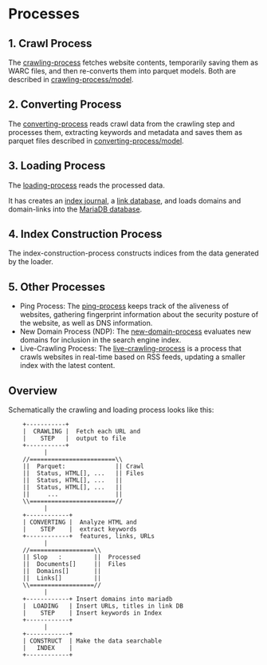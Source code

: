 # Processes

## 1. Crawl Process

The [crawling-process](crawling-process/) fetches website contents, temporarily saving them as WARC files, and then
re-converts them into parquet models.  Both are described in [crawling-process/model](crawling-process/model/).

## 2. Converting Process

The [converting-process](converting-process/) reads crawl data from the crawling step and 
processes them, extracting keywords and metadata and saves them as parquet files 
described in [converting-process/model](converting-process/model/).

## 3. Loading Process

The [loading-process](loading-process/) reads the processed data.

It has creates an [index journal](../index/index-journal), 
a [link database](../common/linkdb), 
and loads domains and domain-links 
into the [MariaDB database](../common/db).

## 4. Index Construction Process

The index-construction-process constructs indices from
the data generated by the loader.

## 5. Other Processes

* Ping Process: The [ping-process](ping-process/) keeps track of the aliveness of websites, gathering fingerprint information about the security posture of the website, as well as DNS information.
* New Domain Process (NDP): The [new-domain-process](new-domain-process/) evaluates new domains for inclusion in the search engine index.
* Live-Crawling Process: The [live-crawling-process](live-crawling-process/) is a process that crawls websites in real-time based on RSS feeds, updating a smaller index with the latest content.

## Overview 

Schematically the crawling and loading process looks like this:

```
    +-----------+  
    |  CRAWLING |  Fetch each URL and 
    |    STEP   |  output to file
    +-----------+
          |
    //========================\\
    ||  Parquet:              || Crawl
    ||  Status, HTML[], ...   || Files
    ||  Status, HTML[], ...   ||
    ||  Status, HTML[], ...   ||
    ||     ...                ||
    \\========================//
          |
    +------------+
    | CONVERTING |  Analyze HTML and 
    |    STEP    |  extract keywords 
    +------------+  features, links, URLs
          |
    //==================\\
    || Slop   :         ||  Processed
    ||  Documents[]     ||  Files
    ||  Domains[]       ||
    ||  Links[]         ||  
    \\==================//
          |
    +------------+ Insert domains into mariadb
    |  LOADING   | Insert URLs, titles in link DB
    |    STEP    | Insert keywords in Index
    +------------+    
          |
    +------------+
    | CONSTRUCT  | Make the data searchable
    |   INDEX    | 
    +------------+
```